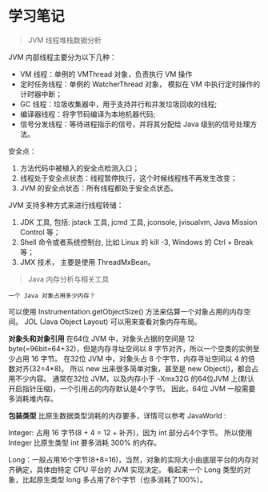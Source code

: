 # 学习笔记

> JVM 线程堆栈数据分析

JVM 内部线程主要分为以下几种：

* VM 线程：单例的 VMThread 对象，负责执行 VM 操作
* 定时任务线程：单例的 WatcherThread 对象， 模拟在 VM 中执行定时操作的计时器中断；
* GC 线程：垃圾收集器中，用于支持并行和并发垃圾回收的线程; 
* 编译器线程：将字节码编译为本地机器代码; 
* 信号分发线程：等待进程指示的信号，并将其分配给 Java 级别的信号处理方法。

安全点：
1. 方法代码中被植入的安全点检测入口；
2. 线程处于安全点状态：线程暂停执行，这个时候线程栈不再发生改变；
3. JVM 的安全点状态：所有线程都处于安全点状态。

JVM 支持多种方式来进行线程转储：
1. JDK 工具, 包括: jstack 工具, jcmd 工具, jconsole, jvisualvm, Java Mission Control 等；
2. Shell 命令或者系统控制台, 比如 Linux 的 kill -3, Windows 的 Ctrl + Break 等；
3. JMX 技术， 主要是使用 ThreadMxBean。

> Java 内存分析与相关工具

`一个 Java 对象占用多少内存？`

可以使用 Instrumentation.getObjectSize() 方法来估算一个对象占用的内存空间。
JOL (Java Object Layout) 可以用来查看对象内存布局。

**对象头和对象引用**
在64位 JVM 中，对象头占据的空间是 12 byte(=96bit=64+32)，但是内存寻址空间以 8 字节对齐，所以一个空类的实例至少占用 16 字节。
在32位 JVM 中，对象头占 8 个字节，内存寻址空间以 4 的倍数对齐(32=4*8)。
所以 new 出来很多简单对象，甚至是 new Object()，都会占用不少内容。
通常在32位 JVM，以及内存小于 -Xmx32G 的64位JVM 上(默认开启指针压缩)，一个引用占的内存默认是4个字节。
因此，64位 JVM 一般需要多消耗堆内存。

**包装类型**
比原生数据类型消耗的内存要多，详情可以参考 JavaWorld :

Integer: 占用 16 字节(8 + 4 = 12 + 补齐)，因为 int 部分占4个字节。 所以使用 Integer 比原生类型 int 要多消耗 300% 的内存。

Long：一般占用16个字节(8+8=16)，当然，对象的实际大小由底层平台的内存对齐确定，具体由特定 CPU 平台的 JVM 实现决定。 看起来一个 Long 类型的对象，比起原生类型 long 多占用了8个字节（也多消耗了100%）。